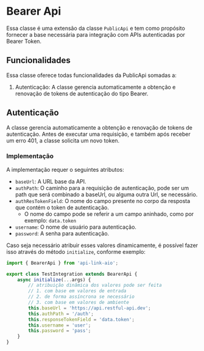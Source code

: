 # Bearer Api

Essa classe é uma extensão da classe `PublicApi` e tem como propósito fornecer a base necessária para integração com APIs autenticadas por Bearer Token.

## Funcionalidades

Essa classe oferece todas funcionalidades da PublicApi somadas a:

1. Autenticação: A classe gerencia automaticamente a obtenção e renovação de tokens de autenticação do tipo Bearer.

## Autenticação

A classe gerencia automaticamente a obtenção e renovação de tokens de autenticação. Antes de executar uma requisição, e também após receber um erro 401, a classe solicita um novo token.

### Implementação

A implementação requer o seguintes atributos:

- `baseUrl`: A URL base da API.
- `authPath`: O caminho para a requisição de autenticação, pode ser um path que será combinado a baseUrl, ou alguma outra Url, se necessário.
- `authResTokenField`: O nome do campo presente no corpo da resposta que contém o token de autenticação.
    - O nome do campo pode se referir a um campo aninhado, como por exemplo: `data.token`
- `username`: O nome de usuário para autenticação.
- `password`: A senha para autenticação.

Caso seja necessário atribuir esses valores dinamicamente, é possível fazer isso através do método `initialize`, conforme exemplo:

```javascript
import { BearerApi } from 'api-link-aio';

export class TestIntegration extends BearerApi {
    async initialize(...args) {
        // atribuição dinâmica dos valores pode ser feita 
        // 1. com base em valores de entrada
        // 2. de forma assíncrona se necessário
        // 3. com base em valores de ambiente
        this.baseUrl = 'https://api.restful-api.dev';
        this.authPath = '/auth';
        this.responseTokenField = 'data.token';
        this.username = 'user';
        this.password = 'pass';
    }
}
```